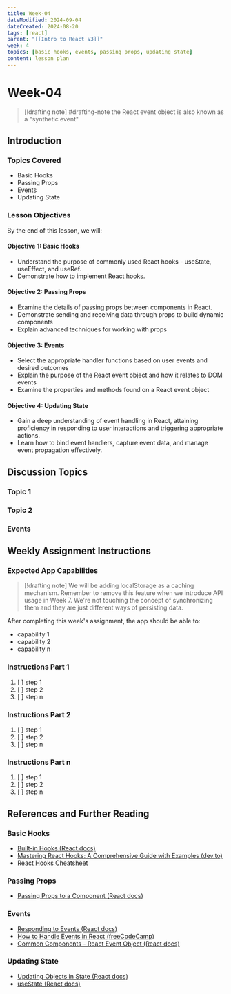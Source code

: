 ```yaml
---
title: Week-04
dateModified: 2024-09-04
dateCreated: 2024-08-20
tags: [react]
parent: "[[Intro to React V3]]"
week: 4
topics: [basic hooks, events, passing props, updating state]
content: lesson plan
---
```


# Week-04

> [!drafting note] #drafting-note
> the React event object is also known as a "synthetic event"

## Introduction

### Topics Covered

- Basic Hooks
- Passing Props
- Events
- Updating State

### Lesson Objectives

By the end of this lesson, we will:

#### Objective 1: Basic Hooks

- Understand the purpose of commonly used React hooks - useState, useEffect, and useRef.
- Demonstrate how to implement React hooks.

#### Objective 2: Passing Props

- Examine the details of passing props between components in React.
- Demonstrate sending and receiving data through props to build dynamic components
- Explain advanced techniques for working with props

#### Objective 3: Events

- Select the appropriate handler functions based on user events and desired outcomes
- Explain the purpose of the React event object and how it relates to DOM events
- Examine the properties and methods found on a React event object

#### Objective 4: Updating State

- Gain a deep understanding of event handling in React, attaining proficiency in responding to user interactions and triggering appropriate actions.
- Learn how to bind event handlers, capture event data, and manage event propagation effectively.

## Discussion Topics

### Topic 1

### Topic 2

### Events

## Weekly Assignment Instructions

### Expected App Capabilities

> [!drafting note]
> We will be adding localStorage as a caching mechanism. Remember to remove this feature when we introduce API usage in Week 7. We're not touching the concept of synchronizing them and they are just different ways of persisting data.

After completing this week's assignment, the app should be able to:

- capability 1
- capability 2
- capability n

### Instructions Part 1

 1. [ ] step 1
 2. [ ] step 2
 3. [ ] step n

### Instructions Part 2

 1. [ ] step 1
 2. [ ] step 2
 3. [ ] step n

### Instructions Part n

 1. [ ] step 1
 2. [ ] step 2
 3. [ ] step n

## References and Further Reading

### Basic Hooks

- [Built-in Hooks (React docs)](https://react.dev/reference/react/hooks)
- [Mastering React Hooks: A Comprehensive Guide with Examples (dev.to)](https://dev.to/jaingurdeep/mastering-react-hooks-a-comprehensive-guide-with-examples-3e3b)
- [React Hooks Cheatsheet](https://react-hooks-cheatsheet.com/)

### Passing Props

- [Passing Props to a Component (React docs)](https://react.dev/learn/passing-props-to-a-component)

### Events

- [Responding to Events (React docs)](https://react.dev/learn/responding-to-events)
- [How to Handle Events in React (freeCodeCamp)](https://www.freecodecamp.org/news/how-to-handle-events-in-react-19/)
- [Common Components - React Event Object (React docs)](https://react.dev/reference/react-dom/components/common#react-event-object)

### Updating State

- [Updating Objects in State (React docs)](https://react.dev/learn/updating-objects-in-state)
- [useState (React docs)](https://react.dev/reference/react/useState)
